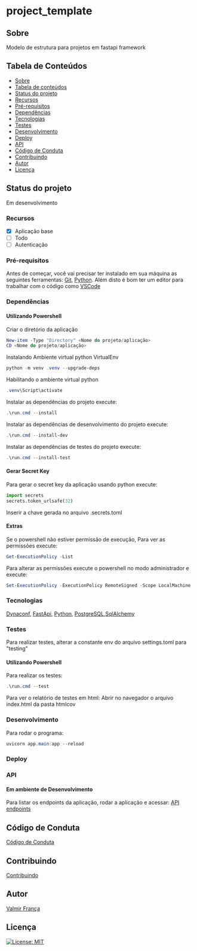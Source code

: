 # project_template #
## Sobre ##
Modelo de estrutura para projetos em fastapi framework
## Tabela de Conteúdos ##
* [Sobre](#sobre)
* [Tabela de conteúdos](#tabela-de-conteúdos)
* [Status do projeto](#status-do-projeto)
* [Recursos](#recursos)
* [Pré-requisitos](#pré-requisitos)
* [Dependências](#dependências)
* [Tecnologias](#tecnologias)
* [Testes](#testes)
* [Desenvolvimento](#desenvolvimento)
* [Deploy](#deploy)
* [API](#api)
* [Código de Conduta](#código-de-conduta)
* [Contribuindo](#contribuindo)
* [Autor](#autor)
* [Licença](#licença)
## Status do projeto ##
Em desenvolvimento
### Recursos ###
- [X] Aplicação base
- [ ] Todo
- [ ] Autenticação
### Pré-requisitos ###
Antes de começar, você vai precisar ter instalado em sua máquina as seguintes ferramentas:
[Git](https://git-scm.com), [Python](https://python.org).
Além disto é bom ter um editor para trabalhar com o código como [VSCode](https://code.visualstudio.com/)
### Dependências ###
#### Utilizando Powershell ####
Criar o diretório da aplicação
```powershell
New-item -Type "Directory" <Nome do projeto/aplicação>
CD <Nome do projeto/aplicação>
```
Instalando Ambiente virtual python VirtualEnv
```powershell
python -m venv .venv --upgrade-deps
```
Habilitando o ambiente virtual python
```powershell
.venv\Script\activate
```
Instalar as dependências do projeto execute:
```powershell
.\run.cmd --install
```
Instalar as dependências de desenvolvimento do projeto execute:
```powershell
.\run.cmd --install-dev
```
Instalar as dependências de testes do projeto execute:
```powershell
.\run.cmd --install-test
```
#### Gerar Secret Key ####
Para gerar o secret key da aplicação usando python execute:
```python
import secrets
secrets.token_urlsafe(32)
```
Inserir a chave gerada no arquivo .secrets.toml

#### Extras #####
Se o powershell não estiver permissão de execução,
Para ver as permissões execute:
```powershell
Get-ExecutionPolicy -List
```
Para alterar as permissões execute o powershell no modo administrador e execute:
```powershell
Set-ExecutionPolicy -ExecutionPolicy RemoteSigned -Scope LocalMachine
```

### Tecnologias ###
[Dynaconf](https://www.dynaconf.com/), [FastApi](https://fastapi.tiangolo.com/), [Python](https://python.org), [PostgreSQL](https://www.postgresql.org/),[SqlAlchemy](https://www.sqlalchemy.org/)
### Testes ###
Para realizar testes, alterar a constante env do arquivo settings.toml para "testing"
#### Utilizando Powershell ####
Para realizar os testes:
```powershell
.\run.cmd --test
```
Para ver o relatório de testes em html:
Abrir no navegador o arquivo index.html da pasta htmlcov
### Desenvolvimento ###
Para rodar o programa:
```powershell
uvicorn app.main:app --reload
```
### Deploy ###

### API ###
#### Em ambiente de Desenvolvimento ###
Para listar os endpoints da aplicação, rodar a aplicação e acessar:
[API endpoints](http://127.0.0.1:8000/docs)

## Código de Conduta ##
[Código de Conduta](./code_of_conduct.md)

## Contribuindo ##
[Contribuindo](./contributing.md)

## Autor ##
[Valmir França](http://vf79.com.br)

## Licença ##
[![License: MIT](https://img.shields.io/badge/License-MIT-yellow.svg)](./LICENSE)
